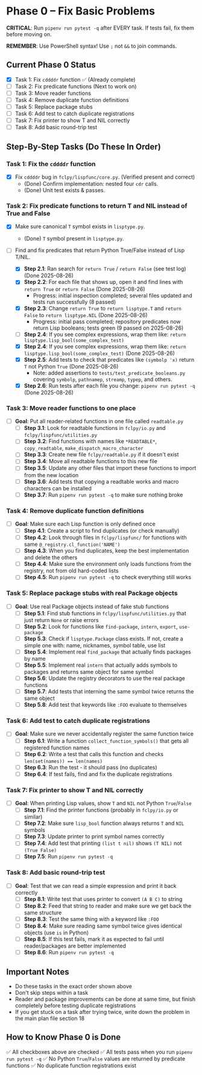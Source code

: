 # Phase 0 – Fix Basic Problems

**CRITICAL**: Run `pipenv run pytest -q` after EVERY task. If tests fail, fix them before moving on.

**REMEMBER**: Use PowerShell syntax! Use `;` not `&&` to join commands.

## Current Phase 0 Status
- [x] Task 1: Fix `cddddr` function ✅ (Already complete)
- [ ] Task 2: Fix predicate functions (Next to work on)
- [ ] Task 3: Move reader functions 
- [ ] Task 4: Remove duplicate function definitions
- [ ] Task 5: Replace package stubs
- [ ] Task 6: Add test to catch duplicate registrations
- [ ] Task 7: Fix printer to show T and NIL correctly  
- [ ] Task 8: Add basic round-trip test

## Step-By-Step Tasks (Do These In Order)

### Task 1: Fix the `cddddr` function
- [x] Fix `cddddr` bug in `fclpy/lispfunc/core.py`. (Verified present and correct)
	- (Done) Confirm implementation: nested four `cdr` calls.
	- (Done) Unit test exists & passes.

### Task 2: Fix predicate functions to return T and NIL instead of True and False
- [x] Make sure canonical `T` symbol exists in `lisptype.py`.
	- (Done) `T` symbol present in `lisptype.py`.

- [ ] Find and fix predicates that return Python True/False instead of Lisp T/NIL.
	- [x] **Step 2.1**: Ran search for `return True` / `return False` (see test log) (Done 2025-08-26)
	- [x] **Step 2.2**: For each file that shows up, open it and find lines with `return True` or `return False` (Done 2025-08-26)
		- Progress: initial inspection completed; several files updated and tests run successfully (8 passed)
	- [x] **Step 2.3**: Change `return True` to `return lisptype.T` and `return False` to `return lisptype.NIL` (Done 2025-08-26)
		- Progress: initial pass completed; repository predicates now return Lisp booleans; tests green (9 passed on 2025-08-26)
	- [ ] **Step 2.4**: If you see complex expressions, wrap them like: `return lisptype.lisp_bool(some_complex_test)`
	- [x] **Step 2.4**: If you see complex expressions, wrap them like: `return lisptype.lisp_bool(some_complex_test)` (Done 2025-08-26)
	- [x] **Step 2.5**: Add tests to check that predicates like `(symbolp 'x)` return `T` not Python `True` (Done 2025-08-26)
		- Note: added assertions to `tests/test_predicate_booleans.py` covering `symbolp`, `pathnamep`, `streamp`, `typep`, and others.
	- [x] **Step 2.6**: Run tests after each file you change: `pipenv run pytest -q` (Done 2025-08-26)

### Task 3: Move reader functions to one place
- [ ] **Goal**: Put all reader-related functions in one file called `readtable.py`
	- [ ] **Step 3.1**: Look for readtable functions in `fclpy/io.py` and `fclpy/lispfunc/utilities.py`
	- [ ] **Step 3.2**: Find functions with names like `*READTABLE*`, `copy_readtable`, `make_dispatch_macro_character`
	- [ ] **Step 3.3**: Create new file `fclpy/readtable.py` if it doesn't exist  
	- [ ] **Step 3.4**: Move all readtable functions to this new file
	- [ ] **Step 3.5**: Update any other files that import these functions to import from the new location
	- [ ] **Step 3.6**: Add tests that copying a readtable works and macro characters can be installed
	- [ ] **Step 3.7**: Run `pipenv run pytest -q` to make sure nothing broke

### Task 4: Remove duplicate function definitions
- [ ] **Goal**: Make sure each Lisp function is only defined once
	- [ ] **Step 4.1**: Create a script to find duplicates (or check manually)
	- [ ] **Step 4.2**: Look through files in `fclpy/lispfunc/` for functions with same `@_registry.cl_function('NAME')`  
	- [ ] **Step 4.3**: When you find duplicates, keep the best implementation and delete the others
	- [ ] **Step 4.4**: Make sure the environment only loads functions from the registry, not from old hard-coded lists
	- [ ] **Step 4.5**: Run `pipenv run pytest -q` to check everything still works

### Task 5: Replace package stubs with real Package objects
- [ ] **Goal**: Use real Package objects instead of fake stub functions  
	- [ ] **Step 5.1**: Find stub functions in `fclpy/lispfunc/utilities.py` that just return `None` or raise errors
	- [ ] **Step 5.2**: Look for functions like `find-package`, `intern`, `export`, `use-package`
	- [ ] **Step 5.3**: Check if `lisptype.Package` class exists. If not, create a simple one with: name, nicknames, symbol table, use list
	- [ ] **Step 5.4**: Implement real `find_package` that actually finds packages by name
	- [ ] **Step 5.5**: Implement real `intern` that actually adds symbols to packages and returns same object for same symbol
	- [ ] **Step 5.6**: Update the registry decorators to use the real package functions
	- [ ] **Step 5.7**: Add tests that interning the same symbol twice returns the same object
	- [ ] **Step 5.8**: Add test that keywords like `:FOO` evaluate to themselves

### Task 6: Add test to catch duplicate registrations  
- [ ] **Goal**: Make sure we never accidentally register the same function twice
	- [ ] **Step 6.1**: Write a function `collect_function_symbols()` that gets all registered function names
	- [ ] **Step 6.2**: Write a test that calls this function and checks `len(set(names)) == len(names)`
	- [ ] **Step 6.3**: Run the test - it should pass (no duplicates)
	- [ ] **Step 6.4**: If test fails, find and fix the duplicate registrations

### Task 7: Fix printer to show T and NIL correctly
- [ ] **Goal**: When printing Lisp values, show `T` and `NIL` not Python `True`/`False`
	- [ ] **Step 7.1**: Find the printer functions (probably in `fclpy/io.py` or similar)
	- [ ] **Step 7.2**: Make sure `lisp_bool` function always returns `T` and `NIL` symbols
	- [ ] **Step 7.3**: Update printer to print symbol names correctly  
	- [ ] **Step 7.4**: Add test that printing `(list t nil)` shows `(T NIL)` not `(True False)`
	- [ ] **Step 7.5**: Run `pipenv run pytest -q`

### Task 8: Add basic round-trip test
- [ ] **Goal**: Test that we can read a simple expression and print it back correctly
	- [ ] **Step 8.1**: Write test that uses printer to convert `(A B C)` to string
	- [ ] **Step 8.2**: Feed that string to reader and make sure we get back the same structure
	- [ ] **Step 8.3**: Test the same thing with a keyword like `:FOO`
	- [ ] **Step 8.4**: Make sure reading same symbol twice gives identical objects (use `is` in Python)
	- [ ] **Step 8.5**: If this test fails, mark it as expected to fail until reader/packages are better implemented
	- [ ] **Step 8.6**: Run `pipenv run pytest -q`

## Important Notes
- Do these tasks in the exact order shown above
- Don't skip steps within a task
- Reader and package improvements can be done at same time, but finish completely before testing duplicate registrations
- If you get stuck on a task after trying twice, write down the problem in the main plan file section 18

## How to Know Phase 0 is Done
✅ All checkboxes above are checked
✅ All tests pass when you run `pipenv run pytest -q`
✅ No Python `True`/`False` values are returned by predicate functions
✅ No duplicate function registrations exist
